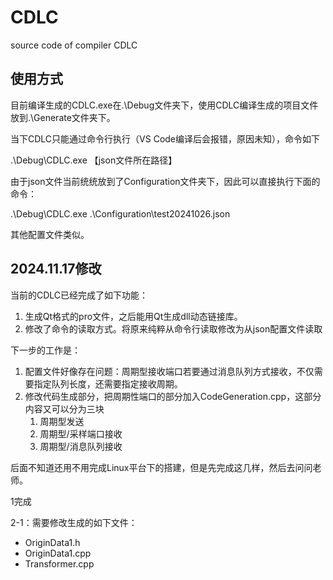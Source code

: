 # CDLC

source code of compiler CDLC

## 使用方式

目前编译生成的CDLC.exe在.\Debug文件夹下，使用CDLC编译生成的项目文件放到.\Generate文件夹下。

当下CDLC只能通过命令行执行（VS Code编译后会报错，原因未知），命令如下

.\Debug\CDLC.exe 【json文件所在路径】

由于json文件当前统统放到了Configuration文件夹下，因此可以直接执行下面的命令：

.\Debug\CDLC.exe .\Configuration\test20241026.json

其他配置文件类似。

## 2024.11.17修改

当前的CDLC已经完成了如下功能：

1. 生成Qt格式的pro文件，之后能用Qt生成dll动态链接库。
2. 修改了命令的读取方式。将原来纯粹从命令行读取修改为从json配置文件读取

下一步的工作是：

1. 配置文件好像存在问题：周期型接收端口若要通过消息队列方式接收，不仅需要指定队列长度，还需要指定接收周期。
2. 修改代码生成部分，把周期性端口的部分加入CodeGeneration.cpp，这部分内容又可以分为三块
   1. 周期型发送
   2. 周期型/采样端口接收
   3. 周期型/消息队列接收

后面不知道还用不用完成Linux平台下的搭建，但是先完成这几样，然后去问问老师。

1完成

2-1：需要修改生成的如下文件：

+ OriginData1.h
+ OriginData1.cpp
+ Transformer.cpp
